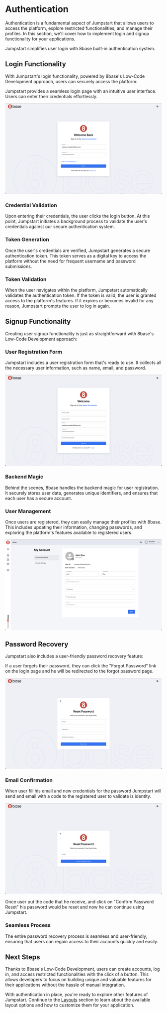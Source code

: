 # Authentication

Authentication is a fundamental aspect of Jumpstart that allows users to access the platform, explore restricted functionalities, and manage their profiles. In this section, we'll cover how to implement login and signup functionality for your applications.

Jumpstart simplifies user login with 8base built-in authentication system.

## Login Functionality

With Jumpstart's login functionality, powered by 8base's Low-Code Development approach, users can securely access the platform:

Jumpstart provides a seamless login page with an intuitive user interface. Users can enter their credentials effortlessly.

![Login Page](./assets/loginPage.png)

### Credential Validation

Upon entering their credentials, the user clicks the login button. At this point, Jumpstart initiates a background process to validate the user's credentials against our secure authentication system.

### Token Generation

Once the user's credentials are verified, Jumpstart generates a secure authentication token. This token serves as a digital key to access the platform without the need for frequent username and password submissions.

### Token Validation

When the user navigates within the platform, Jumpstart automatically validates the authentication token. If the token is valid, the user is granted access to the platform's features. If it expires or becomes invalid for any reason, Jumpstart prompts the user to log in again.


## Signup Functionality

Creating user signup functionality is just as straightforward with 8base's Low-Code Development approach:

### User Registration Form

Jumpstart includes a user registration form that's ready to use. It collects all the necessary user information, such as name, email, and password.

![Signup Form](./assets/signupPage.png)

### Backend Magic

Behind the scenes, 8base handles the backend magic for user registration. It securely stores user data, generates unique identifiers, and ensures that each user has a secure account.

### User Management

Once users are registered, they can easily manage their profiles with 8base. This includes updating their information, changing passwords, and exploring the platform's features available to registered users.

![User Profile](./assets/accountPage.png)

## Password Recovery

Jumpstart also includes a user-friendly password recovery feature:

If a user forgets their password, they can click the "Forgot Password" link on the login page and he will be redirected to the forgot password page.

![Forgot Password](./assets/forgotPassword.png)

### Email Confirmation

When user fill his email and new credentials for the password Jumpstart will send and email with a code to the registered user to validate is identity.

![Forgot Password](./assets/resetPasswordCode.png)

Once user put the code that he receive, and click on "Confirm Password Reset" his password would be reset and now he can continue using Jumpstart.

### Seamless Process

The entire password recovery process is seamless and user-friendly, ensuring that users can regain access to their accounts quickly and easily.


## Next Steps

Thanks to 8base's Low-Code Development, users can create accounts, log in, and access restricted functionalities with the click of a button. This allows developers to focus on building unique and valuable features for their applications without the hassle of manual integration.

With authentication in place, you're ready to explore other features of Jumpstart. Continue to the [Layouts](#layouts) section to learn about the available layout options and how to customize them for your application.



